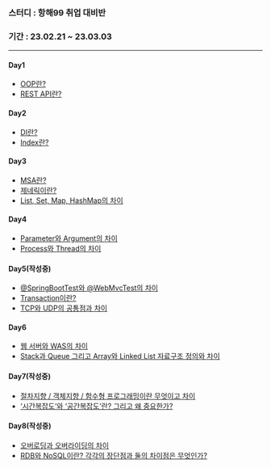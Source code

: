 ### 스터디 : 항해99 취업 대비반
### 기간 : 23.02.21 ~ 23.03.03
---
#### Day1
- [OOP란?](https://velog.io/@hjun0917/%EA%B0%9D%EC%B2%B4%EC%A7%80%ED%96%A5-%ED%94%84%EB%A1%9C%EA%B7%B8%EB%9E%98%EB%B0%8DOOP)
- [REST API란?](https://velog.io/@hjun0917/REST-API-9hru8bhh)

#### Day2
- [DI란?](https://velog.io/@hjun0917/DI-%EC%9D%98%EC%A1%B4%EC%84%B1-%EC%A3%BC%EC%9E%85)
- [Index란?](https://velog.io/@hjun0917/Index%EC%9D%B8%EB%8D%B1%EC%8A%A4)

#### Day3
- [MSA란?](https://velog.io/@hjun0917/MicroService-ArchitectureMSA)
- [제네릭이란?](https://velog.io/@hjun0917/%EC%A0%9C%EB%84%A4%EB%A6%ADGeneric)
- [List, Set, Map, HashMap의 차이](https://velog.io/@hjun0917/List-Set-Map-HashMap%EC%9D%98-%EC%B0%A8%EC%9D%B4)

#### Day4
- [Parameter와 Argument의 차이](https://velog.io/@hjun0917/Parameter-Argument)
- [Process와 Thread의 차이](https://velog.io/@hjun0917/Thread-Process)

#### Day5(작성중)
- [@SpringBootTest와 @WebMvcTest의 차이]()
- [Transaction이란?](https://velog.io/@hjun0917/Transaction)
- [TCP와 UDP의 공통점과 차이]()

#### Day6
- [웹 서버와 WAS의 차이](https://velog.io/@hjun0917/Web-Server-WAS)
- [Stack과 Queue 그리고 Array와 Linked List 자료구조 정의와 차이](https://velog.io/@hjun0917/%EC%9E%90%EB%A3%8C%EA%B5%AC%EC%A1%B0-Stack-Queue-ArrayList-LinkedList)

#### Day7(작성중)
- [절차지향 / 객체지향 / 함수형 프로그래밍이란 무엇이고 차이]()
- [‘시간복잡도‘와 ‘공간복잡도’란? 그리고 왜 중요한가?]()

#### Day8(작성중)
- [오버로딩과 오버라이딩의 차이]()
- [RDB와 NoSQL이란? 각각의 장단점과 둘의 차이점은 무엇인가?]()
